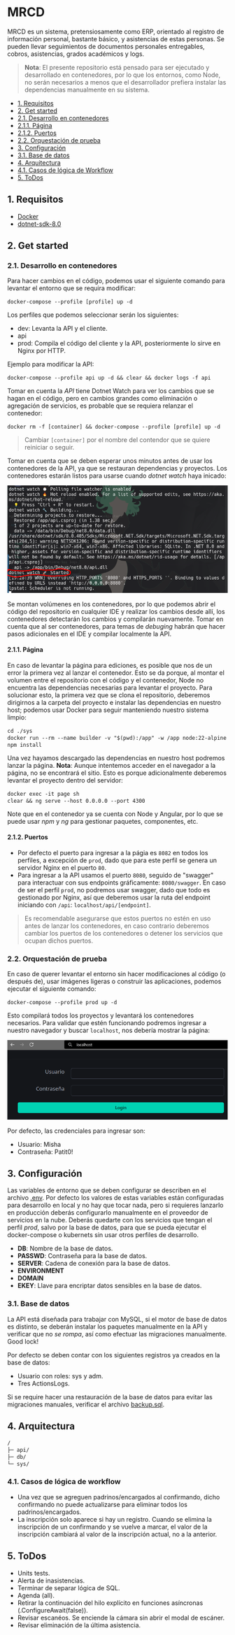 # MRCD

MRCD es un sistema, pretensiosamente como ERP, orientado al registro de información personal, bastante básico, y asistencias de estas personas. Se pueden llevar seguimientos de documentos personales entregables, cobros, asistencias, grados académicos y logs.

> **Nota**: El presente repositorio está pensado para ser ejecutado y desarrollado en contenedores, por lo que los entornos, como Node, no serán necesarios a menos que el desarrollador prefiera instalar las dependencias manualmente en su sistema.

- [1. Requisitos](#1-requisitos)
- [2. Get started](#2-get-started)
- [2.1. Desarrollo en contenedores](#21-desarrollo-en-contenedores)
- [2.1.1. Página](#211-página)
- [2.1.2. Puertos](#212-puertos)
- [2.2. Orquestación de prueba](#22-orquestación-de-prueba)
- [3. Configuración](#3-configuración)
- [3.1. Base de datos](#31-base-de-datos)
- [4. Arquitectura](#4-arquitectura)
- [4.1. Casos de lógica de Workflow](#41-casos-de-lógica-de-workflow)
- [5. ToDos](#5-todos)

## 1. Requisitos

- [Docker](https://docs.docker.com/get-started/get-docker/)
- [dotnet-sdk-8.0](https://learn.microsoft.com/en-gb/dotnet/core/install/)

## 2. Get started

### 2.1. Desarrollo en contenedores

Para hacer cambios en el código, podemos usar el siguiente comando para levantar el entorno que se requira modificar:

```terminal
docker-compose --profile [profile] up -d
```

Los perfiles que podemos seleccionar serán los siguientes:

- dev: Levanta la API y el cliente.
- api
- prod: Compila el código del cliente y la API, posteriormente lo sirve en Nginx por HTTP.

Ejemplo para modificar la API:

```terminal
docker-compose --profile api up -d && clear && docker logs -f api
```

Tomar en cuenta la _API_ tiene Dotnet Watch para ver los cambios que se hagan en el código, pero en cambios grandes como eliminación o agregación de servicios, es probable que se requiera relanzar el contenedor:

```terminal
docker rm -f [container] && docker-compose --profile [profile] up -d
```

> Cambiar `[container]` por el nombre del contendor que se quiere reiniciar o seguir.

Tomar en cuenta que se deben esperar unos minutos antes de usar los contenedores de la API, ya que se restauran dependencias y proyectos. Los contenedores estarán listos para usarse cuando _dotnet watch_  haya inicado:

![dotnet-watch](./imagine/aconsole.png)

Se montan volúmenes en los contenedores, por lo que podemos abrir el código del repositorio en cualquier IDE y realizar los cambios desde allí, los contenedores detectarán los cambios y compilarán nuevamente. Tomar en cuenta que al ser contenedores, para temas de _debuging_ habrán que hacer pasos adicionales en el IDE y compilar localmente la API.

#### 2.1.1. Página

En caso de levantar la página para ediciones, es posible que nos de un error la primera vez al lanzar el contenedor. Esto se da porque, al montar el volumen entre el repositorio con el código y el contenedor, Node no encuentra las dependencias necesarias para levantar el proyecto. Para solucionar esto, la primera vez que se clona el repositorio, deberemos dirigirnos a la carpeta del proyecto e instalar las dependencias en nuestro host; podemos usar Docker para seguir manteniendo nuestro sistema limpio:

```terminal
cd ./sys
docker run --rm --name builder -v "$(pwd):/app" -w /app node:22-alpine npm install
```

Una vez hayamos descargado las dependencias en nuestro host podremos lanzar la página.
**Nota**: Aunque intentemos acceder en el navegador a la página, no se encontrará el sitio. Esto es porque adicionalmente deberemos levantar el proyecto dentro del servidor:

```terminal
docker exec -it page sh
clear && ng serve --host 0.0.0.0 --port 4300
```

Note que en el contenedor ya se cuenta con Node y Angular, por lo que se puede usar _npm_ y _ng_ para gestionar paquetes, componentes, etc.

#### 2.1.2. Puertos

- Por defecto el puerto para ingresar a la págia es `8082` en todos los perfiles, a excepción de `prod`, dado que para este perfil se genera un servidor Nginx en el puerto `80`.
- Para ingresar a la API usamos el puerto `8080`, seguido de "swagger" para interactuar con sus endpoints gráficamente: `8080/swagger`. En caso de ser el perfil `prod`, no podremos usar swagger, dado que todo es gestionado por Nginx, así que deberemos usar la ruta del endpoint iniciando con `/api`: `localhost/api/[endpoint]`.

> Es recomendable asegurarse que estos puertos no estén en uso antes de lanzar los contenedores, en caso contrario deberemos cambiar los puertos de los contenedores o detener los servicios que ocupan dichos puertos.

### 2.2. Orquestación de prueba

En caso de querer levantar el entorno sin hacer modificaciones al código (o después de), usar imágenes ligeras o construir las aplicaciones, podemos ejecutar el siguiente comando:

```terminal
docker-compose --profile prod up -d
```

Esto compilará todos los proyectos y levantará los contenedores necesarios. Para validar que estén funcionando podremos ingresar a nuestro navegador y buscar `localhost`, nos debería mostrar la página:

![localhost](./imagine/localhost.png)

Por defecto, las credenciales para ingresar son:
- Usuario: Misha
- Contraseña: Patit0!

## 3. Configuración

Las variables de entorno que se deben configurar se describen en el archivo [.env](./.env). Por defecto los valores de estas variables están configuradas para desarrollo en local y no hay que tocar nada, pero si requieres lanzarlo en producción deberás configurarlo manualmente en el proveedor de servicios en la nube.
Deberás quedarte con los servicios que tengan el perfil _prod_, salvo por la base de datos, para que se pueda ejecutar el docker-compose o kubernets sin usar otros perfiles de desarrollo.

- **DB**: Nombre de la base de datos.
- **PASSWD**: Contraseña para la base de datos.
- **SERVER**: Cadena de conexión para la base de datos.
- **ENVIRONMENT**
- **DOMAIN**
- **EKEY**: Llave para encriptar datos sensibles en la base de datos.

### 3.1. Base de datos

La API está diseñada para trabajar con MySQL, si el motor de base de datos es distinto, se deberán instalar los paquetes manualmente en la API y verificar que no _se rompa_, así como efectuar las migraciones manualmente. Good lock!

Por defecto se deben contar con los siguientes registros ya creados en la base de datos:

- Usuario con roles: sys y adm.
- Tres ActionsLogs.

Si se require hacer una restauración de la base de datos para evitar las migraciones manuales, verificar el archivo [backup.sql](./db/backup.sql).

## 4. Arquitectura

```
/
├─ api/
├─ db/
└─ sys/
```

### 4.1. Casos de lógica de workflow

- Una vez que se agreguen padrinos/encargados al confirmando, dicho confirmando no puede actualizarse para eliminar todos los padrinos/encargados.
- La inscripción solo aparece si hay un registro. Cuando se elimina la inscripción de un confirmando y se vuelve a marcar, el valor de la inscripción cambiará al valor de la inscripción actual, no a la anterior.


## 5. ToDos

- Units tests.
- Alerta de inasistencias.
- Terminar de separar lógica de SQL.
- Agenda (all).
- Retirar la continuación del hilo explícito en funciones asíncronas (.ConfigureAwait(false)).
- Revisar escanéos. Se enciende la cámara sin abrir el modal de escáner.
- Revisar eliminación de la última asistencia.
